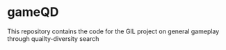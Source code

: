 # gameQD
This repository contains the code for the GIL project on general gameplay through quailty-diversity search
